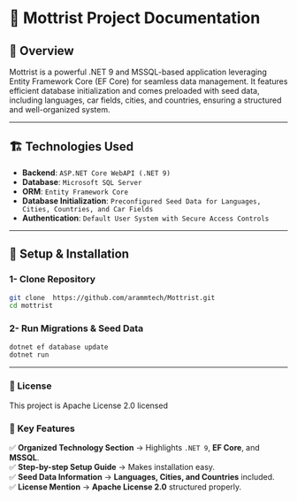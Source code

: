 # 🚀 Mottrist Project Documentation

## 📌 Overview
Mottrist is a powerful .NET 9 and MSSQL-based application leveraging Entity Framework Core (EF Core) for seamless data management. It features efficient database initialization and comes preloaded with seed data, including languages, car fields, cities, and countries, ensuring a structured and well-organized system.

---

## 🏗️ Technologies Used
- **Backend**: `ASP.NET Core WebAPI (.NET 9)`
- **Database**: `Microsoft SQL Server`
- **ORM**: `Entity Framework Core`
- **Database Initialization**: `Preconfigured Seed Data for Languages, Cities, Countries, and Car Fields`
- **Authentication**: `Default User System with Secure Access Controls`

---

## 🔧 Setup & Installation
### 1- **Clone Repository**
```bash
git clone  https://github.com/arammtech/Mottrist.git
cd mottrist
```

### 2- Run Migrations & Seed Data
```bash
dotnet ef database update
dotnet run
```
---

### 📜 License
This project is Apache License 2.0 licensed 


### **🔹 Key Features**
✅ **Organized Technology Section** → Highlights `.NET 9`, **EF Core**, and **MSSQL**.  
✅ **Step-by-step Setup Guide** → Makes installation easy.  
✅ **Seed Data Information** → **Languages, Cities, and Countries** included.  
✅ **License Mention** → **Apache License 2.0** structured properly.  

